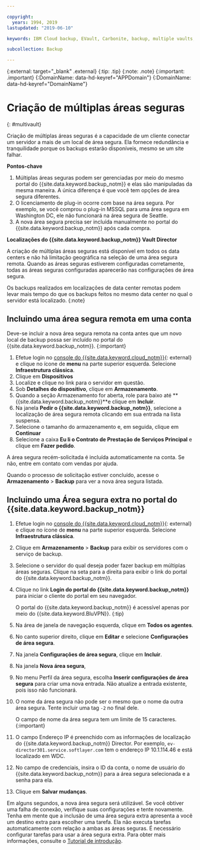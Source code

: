 ```yaml
---

copyright:
  years: 1994, 2019
lastupdated: "2019-06-10"

keywords: IBM Cloud backup, EVault, Carbonite, backup, multiple vaults, mulitple locations, disaster recovery

subcollection: Backup

---
```

{:external: target="_blank" .external}
{:tip: .tip}
{:note: .note}
{:important: .important}
{:DomainName: data-hd-keyref="APPDomain"}
{:DomainName: data-hd-keyref="DomainName"}

# Criação de múltiplas áreas seguras
{: #multivault}

Criação de múltiplas áreas seguras é a capacidade de um cliente conectar um servidor a mais de um local de área segura. Ela fornece redundância e tranquilidade porque os backups estarão disponíveis, mesmo se um site falhar.

**Pontos-chave**

1. Múltiplas áreas seguras podem ser gerenciadas por meio do mesmo portal do {{site.data.keyword.backup_notm}} e elas são manipuladas da mesma maneira. A única diferença é que você tem opções de área segura diferentes.
2. O licenciamento de plug-in ocorre com base na área segura. Por exemplo, se você comprou o plug-in MSSQL para uma área segura em Washington DC, ele não funcionará na área segura de Seattle.
3. A nova área segura precisa ser incluída manualmente no portal do {{site.data.keyword.backup_notm}} após cada compra.



**Localizações do {{site.data.keyword.backup_notm}} Vault Director**

A criação de múltiplas áreas seguras está disponível em todos os data centers e não há limitação
geográfica na seleção de uma área segura remota. Quando as áreas seguras estiverem configuradas corretamente, todas as áreas seguras configuradas aparecerão nas configurações de área segura.

Os backups realizados em localizações de data center remotas podem levar mais tempo do que os backups feitos no mesmo
data center no qual o servidor está localizado.
{:note}

## Incluindo uma área segura remota em uma conta

Deve-se incluir a nova área segura remota na conta antes que um novo local de backup possa ser incluído no portal do {{site.data.keyword.backup_notm}}.
{:important}

1. Efetue login no [console do {{site.data.keyword.cloud_notm}}](https://{DomainName}){: external} e clique no ícone de **menu** na parte superior esquerda. Selecione **Infraestrutura clássica**.
2. Clique em **Dispositivos**
3. Localize e clique no link para o servidor em questão.
4. Sob **Detalhes do dispositivo**, clique em **Armazenamento**.
5. Quando a seção Armazenamento for aberta, role para baixo até
**{{site.data.keyword.backup_notm}}**e clique em **Incluir**.
6. Na janela **Pedir o {{site.data.keyword.backup_notm}}**, selecione a localização de
área segura remota clicando em sua entrada na lista suspensa.
7. Selecione o tamanho do armazenamento e, em seguida, clique em **Continuar**
8. Selecione a caixa **Eu li o Contrato de Prestação de Serviços Principal** e
clique em **Fazer pedido**.

A área segura recém-solicitada é incluída automaticamente na conta. Se não, entre em contato com vendas por ajuda.

Quando o processo de solicitação estiver concluído, acesse o **Armazenamento** > **Backup** para ver a nova área segura listada.

## Incluindo uma Área segura extra no portal do {{site.data.keyword.backup_notm}}

1. Efetue login no [console do {{site.data.keyword.cloud_notm}}](https://{DomainName}){: external} e clique no ícone de **menu** na parte superior esquerda. Selecione **Infraestrutura clássica**.
2. Clique em **Armazenamento** > **Backup** para exibir os
servidores com o serviço de backup.
3. Selecione o servidor do qual deseja poder fazer backup em múltiplas áreas seguras. Clique na seta para a direita para exibir o link do portal do {{site.data.keyword.backup_notm}}.
4. Clique no link **Login do portal do {{site.data.keyword.backup_notm}}** para iniciar o cliente do portal em seu navegador.

   O portal do {{site.data.keyword.backup_notm}} é acessível apenas por meio do {{site.data.keyword.BluVPN}}.
   {:tip}
5. Na área de janela de navegação esquerda, clique em **Todos os agentes**.
6. No canto superior direito, clique em **Editar** e selecione **Configurações de área segura**.
7. Na janela **Configurações de área segura**, clique em **Incluir**.
8. Na janela **Nova área segura**,
  1. No menu Perfil da área segura, escolha **Inserir configurações de área segura** para criar uma nova entrada. Não atualize a entrada existente, pois isso não funcionará.
  2. O nome da área segura não pode ser o mesmo que o nome da outra área segura. Tente incluir uma tag `-2` no final dele. <br/>

     O campo de nome da área segura tem um limite de 15 caracteres.
     {:important}
  3. O campo Endereço IP é preenchido com as informações de localização do
{{site.data.keyword.backup_notm}} Director. Por exemplo, `ev-director301.service.softlayer.com` tem o endereço IP 10.1.114.46 e está localizado em WDC.
  4. No campo de credenciais, insira o ID da conta, o nome de usuário do
{{site.data.keyword.backup_notm}} para a área segura selecionada e a senha para ela.
  5. Clique em **Salvar mudanças**.

Em alguns segundos, a nova área segura será utilizável. Se você obtiver uma falha de conexão, verifique suas configurações e tente novamente. Tenha em mente que a inclusão de uma área segura extra apresenta a você um destino extra para escolher uma tarefa. Ela não executa tarefas automaticamente com relação a ambas as áreas seguras. É necessário configurar tarefas para usar a área segura extra. Para obter mais informações, consulte o [Tutorial de introdução](/docs/infrastructure/Backup?topic=Backup-getting-started#getting-started).
